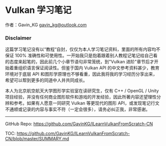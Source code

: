# Vulkan 学习笔记



作者：Gavin_KG
gavin_kg@outlook.com



### Disclaimer

这篇学习笔记没有以“教程“自封，仅仅为本人学习笔记资料，里面的所有内容均不保证 100% 准确性和可使用性。一开始我只是抱着跟着别人教程记笔记给自己看的态度来起笔的，因此前几个小章节语句非常笼统，到"Vulkan 进阶"章节后才开始着重组织语言保证阅读性。但鉴于国内 Vulkan API 的中文参考资料甚少，教育环境对于底层 API 和图形学原理也不够看重，因此我将我的学习经历分享出来，希望可以帮到更多的同道中人并共同成长。

本人为北京航空航天大学图形学实验室在读研究生，仅有 C++ / OpenGL / Unity 项目经验，并没有任何商业图形软件和游戏的开发经验，因此所著内容还望理性分辨和参考。如果有人愿意一同研究 Vulkan 等更现代的图形 API，或发现笔记行文不通顺或记录的内容与事实不符（一定会很多），请务必纠正我，非常感谢。



---

GitHub Repo: https://github.com/GavinKG/ILearnVulkanFromScratch-CN

TOC: https://github.com/GavinKG/ILearnVulkanFromScratch-CN/blob/master/SUMMARY.md

